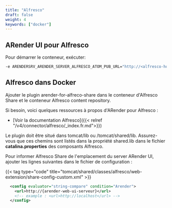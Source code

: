 ```yaml
---
title: "Alfresco"
draft: false
weight: 4
keywords: ["docker"]
---
```


## ARender UI pour Alfresco


Pour démarrer le conteneur, exécuter:

```bash
-e ARENDERSRV_ARENDER_SERVER_ALFRESCO_ATOM_PUB_URL="http://<alfresco-host>:<alfresco-port>/alfresco/api/-default-/cmis/versions/1.1/atom"
```

## Alfresco dans Docker

Ajouter le plugin arender-for-alfreco-share dans le conteneur d'Alfresco Share et le conteneur Alfresco content repository.

Si besoin, voici quelques ressources à propos d'ARender pour Alfresco :

- [Voir la documentation Alfresco]({{< relref "/v4/connector/alfresco/_index.fr.md">}})

Le plugin doit être situé dans tomcat/lib ou /tomcat/shared/lib. Assurez-vous que ces chemins sont listés dans la propriété shared.lib dans le fichier **catalina.properties** des composants Alfresco.

Pour informer Alfresco Share de l'emplacement du server ARender UI, ajouter les lignes suivantes dans le fichier de configuration :

{{< tag type="code"
  title="tomcat/shared/classes/alfresco/web-extension/share-config-custom.xml" >}}

```XML
  <config evaluator="string-compare" condition="Arender">
    <url>http://{arender-web-ui-serveur}</url>
    <!-- example : <url>http://localhost</url> -->
  </config>
```

